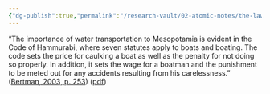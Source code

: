 ```yaml
---
{"dg-publish":true,"permalink":"/research-vault/02-atomic-notes/the-law-code-of-hammurabi-has-seven-statutes-that-apply-to-boats/"}
---
```


“The importance of water transportation to Mesopotamia is evident in the Code of Hammurabi, where seven statutes apply to boats and boating. The code sets the price for caulking a boat as well as the penalty for not doing so properly. In addition, it sets the wage for a boatman and the punishment to be meted out for any accidents resulting from his carelessness.” ([Bertman, 2003, p. 253](zotero://select/library/items/YPMHZBXL)) ([pdf](zotero://open-pdf/library/items/X3CHJ4P3?page=266&annotation=FAICHMQE))